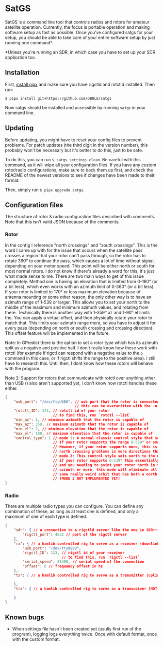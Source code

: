 # SatGS

SatGS is a command line tool that controls radios and rotors for amateur satellite operation. Currently, the focus is portable operation and making software setup as fast as possible. Once you've configured satgs for your setup, you should be able to take care of your entire software setup by just running one command*.

*Unless you're running an SDR, in which case you have to set up your SDR application too.

## Installation

First, [install pipx](https://pipx.pypa.io/latest/installation/) and make sure you have rigctld and rotctld installed. Then run:

`$ pipx install git+https://github.com/DB8LE/satgs`

Now satgs should be installed and accessible by running `satgs` in your command line.

## Updating

Before updating, you might have to reset your config files to prevent problems. For patch updates (the third digit in the version number), this probably won't be necessary but it's better to do this, just to be safe.

To do this, you can run `$ satgs settings clean`. Be careful with this command, as it will wipe all your configuration files. If you have any custom rotor/radio configurations, make sure to back them up first, and check the README of the newest versions to see if changes have been made to their format.

Then, simply run `$ pipx upgrade satgs`.

## Configuration files

The structure of rotor & radio configuration files described with comments. Note that this isn't valid JSON because of the comments.

### Rotor

In the config I reference "north crossings" and "south crossings". This is the word I came up with for the issue that occurs when the satellite pass crosses a region that your rotor can't pass through, so the rotor has to rotate 360° to continue the pass, which causes a lot of time without signal, depending on your motor speed. This point will be either north or south for most normal rotors. I do not know if there's already a word for this, it's just what made sense to me. There are two main ways to get of this issue completely. Method one is having an elevation that is limited from 0-180° (or a bit less), which even works with an azimuth limit of 0-360° (or a bit less). If your rotor is limited to 170° or less maximum elevation because of antenna mounting or some other reason, the only other way is to have an azimuth range of 1-539 or larger. This allows you to set your north to the middle of the maximum and minimum azimuth values, and rotating from there. Technically there is another way with 1-359° az and 1-90° el limits tho. You can apply a virtual offset, and then physically rotate your rotor to match that. This limits your azimuth range more, so you have to adjust it for every pass (depending on north or south crossing and crossing direction). This offset feature will be implemented in the future.

Note: In GPredict there is the option to set a rotor type which has its azimuth split as a negative and positive half. I don't really know how these work with rotctl (for example if rigctl can respond with a negative value to the `p` command in this case, or if rigctl shifts the range to the positive area). I still have to research this. Until then, I dont know how these rotors will behave with the program.

Note 2: Support for rotors that communicate with rotctl over anything other than USB () also aren't supported yet, I don't know how rotctl handles these either.

```json
{
    "usb_port": "/dev/ttyUSB0", // usb port that the rotor is connected to
                                // this can be overwritten with the -u or --usb command line argument
    "rotctl_ID": 123, // rotctl id of your rotor
                      // to find this, run `rotctl --list`
    "min_az": 1, // minimum azimuth that the rotor is capable of
    "max_az": 359, // maximum azimuth that the rotor is capable of
    "min_el": 2, // minimum elevation that the rotor is capable of
    "max_el": 180, // maximum elevation that the rotor is capable of
    "control_type": 1 // mode 1: A normal classic control style that sets 0° to north. 
                      // If your rotor supports the range 0-539° or smaller, you will probably want to use this.
                      // However, if your rotor supports more, this is the wrong choice, as you could potenitally be eliminating
                      // north crossing problems in more directions than just one with the other mode.
                      // mode 2: This control style sets north to the middle of your max and min azimuth.
                      // if your rotor supports 0-539° this essentially only has the effect of inverting your crossing issue point, 
                      // and you needing to point your rotor north in the opposite direction. If your rotor supports up to 540° of 
                      // azimuth or more, this mode will eliminate all south or north crossing problems. Unless you're tracking 
                      // some really weird orbit that has both a north and south crossing.
                      // (MODE 2 NOT IMPLEMENTED YET)
}
```

### Radio

There are multiple radio types you can configure. You can define any combination of these, as long as at least one is defined, and only a maximum of one of each type is defined.

```json
{
    "sdr": { // a connection to a rigctld server like the one in SDR++ to serve as a receiver (downlink)
        "rigctl_port": 4532 // port of the rigctl server
    },
    "rx": { // a hamlib controlled rig to serve as a receiver (downlink)
        "usb_port": "/dev/ttyUSB0",
        "rigctl_ID": 123, // rigctl id of your receiver
                          // to find this, run `rigctl --list`
        "serial_speed": 38400, // serial speed of the connection
        "offset": 0 // frequency offset in hz
    },
    "tx": { // a hamlib controlled rig to serve as a transmitter (uplink) [NOT IMPLEMENTED YET]

    },
    "trx": { // a hamlib controlled rig to serve as a transceiver [NOT IMPLEMENTED YET]

    }
}
```

## Known bugs

- When settings file hasn't been created yet (usully first run of the program), logging logs everything twice. Once with default format, once with the custom format.
